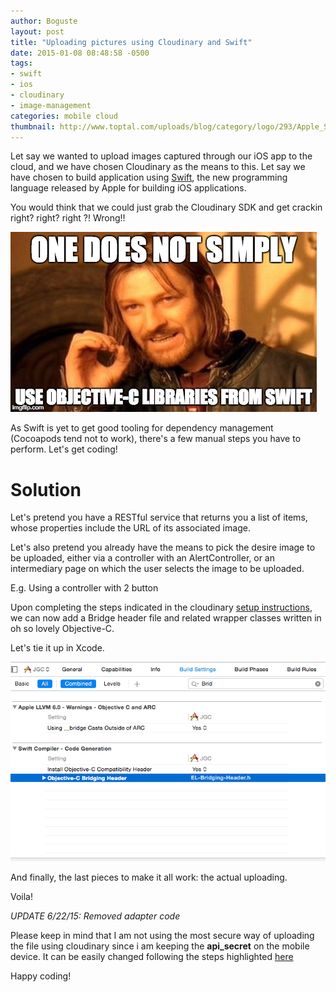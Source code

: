 ```yaml
---
author: Boguste
layout: post
title: "Uploading pictures using Cloudinary and Swift"
date: 2015-01-08 08:48:58 -0500
tags:
- swift
- ios
- cloudinary
- image-management
categories: mobile cloud
thumbnail: http://www.toptal.com/uploads/blog/category/logo/293/Apple_Swift_Logo.png
---
```


Let say we wanted to upload images captured through our iOS app to the cloud, and we have chosen Cloudinary as the means to this. Let say we have chosen to build application using [Swift](https://developer.apple.com/swift/), the new programming language released by Apple for building iOS applications.

You would think that we could just grab the Cloudinary SDK and get crackin right? right? right ?! Wrong!!

<img src="/assets/images/memes/objective-from-swift.jpg"  alt="Objectice-C and Swift"/>

As Swift is yet to get good tooling for dependency management (Cocoapods tend not to work), there's a few manual steps you have to perform. Let's get coding!

# <a name="solution"> Solution </a>

Let's pretend you have a RESTful service that returns you a list of items, whose properties include the URL of its associated image.

Let's also pretend you already have the means to pick the desire image to be uploaded, either via a controller with an AlertController, or an intermediary page on which the user selects the image to be uploaded.

E.g. Using a controller with 2 button
<script src="https://gist.github.com/bhameyie/b96c3a24e6b3c149d833.js"></script>

Upon completing the steps indicated in the cloudinary [setup instructions](https://github.com/cloudinary/cloudinary_ios#setup), we can now add a Bridge header file and related wrapper classes written in oh so lovely Objective-C.

<script src="https://gist.github.com/bhameyie/5e8cde38256ef3411834.js"></script>

Let's tie it up in Xcode.

<img src="/assets/images/posts/BridgingExample_cloudinary.png"  alt="Objectice-C and Swift"/>

And finally, the last pieces to make it all work: the actual uploading.

<script src="https://gist.github.com/bhameyie/55eb51b58e05d4096c95.js"></script>

Voila!

*UPDATE 6/22/15: Removed adapter code*

Please keep in mind that I am not using the most secure way of uploading the file using cloudinary since i am keeping the <strong>api_secret</strong> on the mobile device. It can be easily changed following the steps highlighted <a href="https://github.com/cloudinary/cloudinary_ios#safe-mobile-uploading">here</a>

Happy coding!

